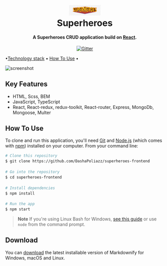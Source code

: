 <h1 align="center">
  <br>
  <img src="./assets/images/superheroes-logo.png" alt="Superheroes" width="100">
  <br>
  Superheroes
  <br>
</h1>

<h4 align="center">A Superheroes CRUD application build on <a href="https://reactjs.org/" target="_blank">React</a>.</h4>

<p align="center">
  <a href="https://prnt.sc/QSdk56yhAqVJ">
    <img src="https://prnt.sc/QSdk56yhAqVJ"
         alt="Gitter">
  </a>
  
</p>

<p align="center">
    
  •<a href="#key-features">Technology stack</a> •
  <a href="#how-to-use">How To Use</a> •
</p>

![screenshot](https://raw.githubusercontent.com/amitmerchant1990/electron-markdownify/master/app/img/markdownify.gif)

## Key Features

- HTML, Scss, BEM
- JavaScript, TypeScript
- React, React-redux, redux-toolkit, React-router, Express, MongoDb, Mongoose, Multer

## How To Use

To clone and run this application, you'll need [Git](https://git-scm.com) and [Node.js](https://nodejs.org/en/download/) (which comes with [npm](http://npmjs.com)) installed on your computer. From your command line:

```bash
# Clone this repository
$ git clone https://github.com/DashaPoliazz/superheroes-frontend

# Go into the repository
$ cd superheroes-frontend

# Install dependencies
$ npm install

# Run the app
$ npm start
```

> **Note**
> If you're using Linux Bash for Windows, [see this guide](https://www.howtogeek.com/261575/how-to-run-graphical-linux-desktop-applications-from-windows-10s-bash-shell/) or use `node` from the command prompt.

## Download

You can [download](https://github.com/DashaPoliazz/superheroes-frontend) the latest installable version of Markdownify for Windows, macOS and Linux.
